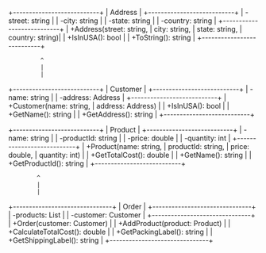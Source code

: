 +---------------------------+
|      Address              |
+---------------------------+
| -street: string           |
| -city: string             |
| -state: string            |
| -country: string          |
+---------------------------+
| +Address(street: string,  |
            city: string,   |
            state: string,  |
            country: string)|
| +IsInUSA(): bool          |
| +ToString(): string       |
+---------------------------+

             ^
             |
             |
+---------------------------+
|      Customer             |
+---------------------------+
| -name: string             |
| -address: Address         |
+---------------------------+
| +Customer(name: string,   |
        address: Address)   |
| +IsInUSA(): bool          |
| +GetName(): string        |
| +GetAddress(): string     |
+---------------------------+

+---------------------------+
|       Product             |
+---------------------------+
| -name: string             |
| -productId: string        |
| -price: double            |
| -quantity: int            |
+---------------------------+
| +Product(name: string,    |
        productId: string,  |
        price: double,      |
        quantity: int)      |
| +GetTotalCost(): double   |
| +GetName(): string        |
| +GetProductId(): string   |
+---------------------------+

            ^
            |
            |
+-------------------------------+
|        Order                  |
+-------------------------------+
| -products: List<Product>      |
| -customer: Customer           |
+-------------------------------+
| +Order(customer: Customer)    |
| +AddProduct(product: Product) |
| +CalculateTotalCost(): double |
| +GetPackingLabel(): string    |
| +GetShippingLabel(): string   |
+-------------------------------+
